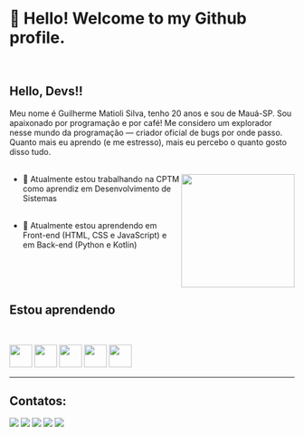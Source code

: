 # 👋 Hello! Welcome to my Github profile.
</br>


## Hello, Devs!!

Meu nome é Guilherme Matioli Silva, tenho 20 anos e sou de Mauá-SP. Sou apaixonado por programação e por café! Me considero um explorador nesse mundo da programação — criador oficial de bugs por onde passo. Quanto mais eu aprendo (e me estresso), mais eu percebo o quanto gosto disso tudo.
</br>
</br>

 <img width="200px" align="right" src="https://i.ibb.co/JRRnkNZr/octocat-1754331032363.png" width="200" heigh="200">


 
- 🔭 Atualmente estou trabalhando na CPTM como aprendiz em Desenvolvimento de Sistemas
  </br>
  </br>
  
- 🌱 Atualmente estou aprendendo em Front-end (HTML, CSS e JavaScript) e em Back-end (Python e Kotlin)
  </br>
  </br>
  
  
  </br>
  </br>
  
## Estou aprendendo
  </br>
  
  <img loading="lazy" src="https://cdn.jsdelivr.net/gh/devicons/devicon@latest/icons/html5/html5-original.svg" width="40" height="40"/> <img loading="lazy" src="https://cdn.jsdelivr.net/gh/devicons/devicon@latest/icons/css3/css3-original.svg" width="40" height="40"/> <img loading="lazy" src="https://cdn.jsdelivr.net/gh/devicons/devicon@latest/icons/javascript/javascript-original.svg" width="40" height="40" />  <img loading="lazy" src="https://cdn.jsdelivr.net/gh/devicons/devicon@latest/icons/python/python-original.svg" width="40" height="40" /> <img loading="lazy" src="https://cdn.jsdelivr.net/gh/devicons/devicon@latest/icons/kotlin/kotlin-original.svg" width="40" height="40" />
          

  ---

## Contatos:
<div>
<a href="https://www.youtube.com/@RunawayGuiga" target="_blank"><img loading="lazy" src="https://img.shields.io/badge/YouTube-FF0000?style=for-the-badge&logo=youtube&logoColor=white" target="_blank"></a>
<a href="https://instagram.com/_gmatioli" target="_blank"><img loading="lazy" src="https://img.shields.io/badge/-Instagram-%23E4405F?style=for-the-badge&logo=instagram&logoColor=white" target="_blank"></a>
<a href="https://www.twitch.tv/RunawayGuiga" target="_blank"><img loading="lazy" src="https://img.shields.io/badge/Twitch-9146FF?style=for-the-badge&logo=twitch&logoColor=white" target="_blank"></a>
<a href = "mailto:guilhermemsbr@gmail.com"><img loading="lazy" src="https://img.shields.io/badge/Gmail-D14836?style=for-the-badge&logo=gmail&logoColor=white" target="_blank"></a>
<a href="https://www.linkedin.com/in/gmatioli" target="_blank"><img loading="lazy" src="https://img.shields.io/badge/-LinkedIn-%230077B5?style=for-the-badge&logo=linkedin&logoColor=white" target="_blank"></a>   
</div>
